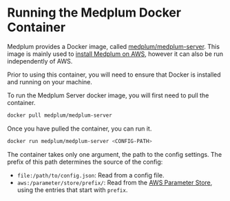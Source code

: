 # Running the Medplum Docker Container

Medplum provides a Docker image, called [medplum/medplum-server](https://hub.docker.com/r/medplum/medplum-server). This image is mainly used to [install Medplum on AWS](/docs/self-hosting/install-on-aws), however it can also be run independently of AWS.

Prior to using this container, you will need to ensure that Docker is installed and running on your machine.

To run the Medplum Server docker image, you will first need to pull the container.

```bash
docker pull medplum/medplum-server
```

Once you have pulled the container, you can run it.

```bash
docker run medplum/medplum-server <CONFIG-PATH>
```

The container takes only one argument, the path to the config settings. The prefix of this path determines the source of the config:

- `file:/path/to/config.json`: Read from a config file.
- `aws:/parameter/store/prefix/`: Read from the [AWS Parameter Store](https://docs.aws.amazon.com/systems-manager/latest/userguide/systems-manager-parameter-store.html), using the entries that start with `prefix`.
